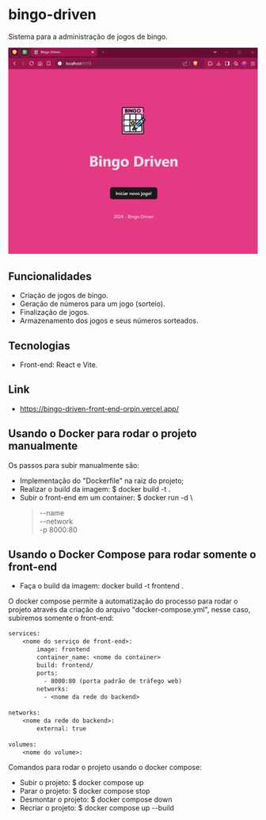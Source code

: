 # bingo-driven
Sistema para a administração de jogos de bingo.

![demonstração do bingo](demo-bingo.gif)

## Funcionalidades
- Criação de jogos de bingo.
- Geração de números para um jogo (sorteio).
- Finalização de jogos.
- Armazenamento dos jogos e seus números sorteados.

## Tecnologias
- Front-end: React e Vite.

## Link
- https://bingo-driven-front-end-orpin.vercel.app/

## Usando o Docker para rodar o projeto manualmente
Os passos para subir manualmente são:
- Implementação do "Dockerfile" na raiz do projeto;
- Realizar o build da imagem:
    $ docker build -t <nome da imagem> .
- Subir o front-end em um container:
    $ docker run -d \
    > --name <nome do container> \
    > --network <nome da rede> \
    > -p 8000:80 \
    > <nome da imagem>

## Usando o Docker Compose para rodar somente o front-end
- Faça o build da imagem: docker build -t frontend .

O docker compose permite a automatização do processo para rodar o projeto através da criação do arquivo "docker-compose.yml", nesse caso, subiremos somente o front-end:

    services:
        <nome do serviço de front-end>:
            image: frontend
            container_name: <nome do container>
            build: frontend/
            ports:
              - 8000:80 (porta padrão de tráfego web)
            networks:
              - <nome da rede do backend>
        
    networks:
        <nome da rede do backend>:
            external: true

    volumes:
        <nome do volume>:
    
Comandos para rodar o projeto usando o docker compose:
- Subir o projeto:
    $ docker compose up 
- Parar o projeto:
    $ docker compose stop
- Desmontar o projeto:
    $ docker compose down
- Recriar o projeto:
    $ docker compose up --build
               

